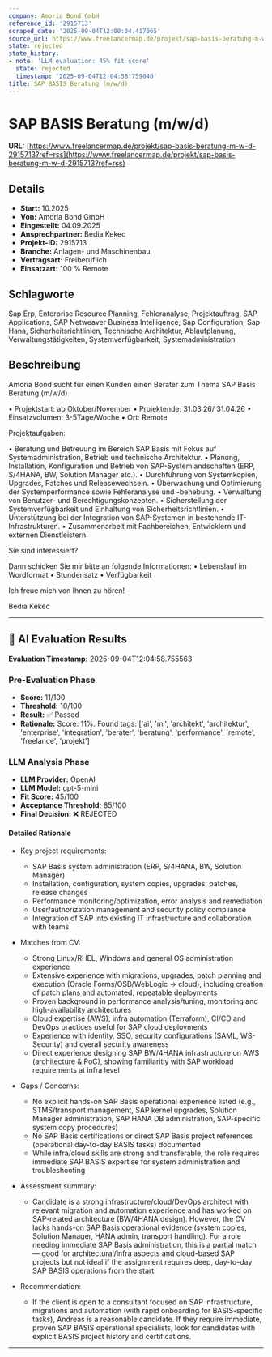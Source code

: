 ```yaml
---
company: Amoria Bond GmbH
reference_id: '2915713'
scraped_date: '2025-09-04T12:00:04.417065'
source_url: https://www.freelancermap.de/projekt/sap-basis-beratung-m-w-d-2915713?ref=rss
state: rejected
state_history:
- note: 'LLM evaluation: 45% fit score'
  state: rejected
  timestamp: '2025-09-04T12:04:58.759040'
title: SAP BASIS Beratung (m/w/d)
---
```



# SAP BASIS Beratung (m/w/d)
**URL:** [https://www.freelancermap.de/projekt/sap-basis-beratung-m-w-d-2915713?ref=rss](https://www.freelancermap.de/projekt/sap-basis-beratung-m-w-d-2915713?ref=rss)
## Details
- **Start:** 10.2025
- **Von:** Amoria Bond GmbH
- **Eingestellt:** 04.09.2025
- **Ansprechpartner:** Bedia Kekec
- **Projekt-ID:** 2915713
- **Branche:** Anlagen- und Maschinenbau
- **Vertragsart:** Freiberuflich
- **Einsatzart:** 100
                                                % Remote

## Schlagworte
Sap Erp, Enterprise Resource Planning, Fehleranalyse, Projektauftrag, SAP Applications, SAP Netweaver Business Intelligence, Sap Configuration, Sap Hana, Sicherheitsrichtlinien, Technische Architektur, Ablaufplanung, Verwaltungstätigkeiten, Systemverfügbarkeit, Systemadministration

## Beschreibung
Amoria Bond sucht für einen Kunden einen Berater zum Thema SAP Basis Beratung (m/w/d)

• Projektstart: ab Oktober/November
• Projektende: 31.03.26/ 31.04.26
• Einsatzvolumen: 3-5Tage/Woche
• Ort: Remote

Projektaufgaben:

• Beratung und Betreuung im Bereich SAP Basis mit Fokus auf Systemadministration, Betrieb und technische Architektur.
• Planung, Installation, Konfiguration und Betrieb von SAP-Systemlandschaften (ERP, S/4HANA, BW, Solution Manager etc.).
• Durchführung von Systemkopien, Upgrades, Patches und Releasewechseln.
• Überwachung und Optimierung der Systemperformance sowie Fehleranalyse und -behebung.
• Verwaltung von Benutzer- und Berechtigungskonzepten.
• Sicherstellung der Systemverfügbarkeit und Einhaltung von Sicherheitsrichtlinien.
• Unterstützung bei der Integration von SAP-Systemen in bestehende IT-Infrastrukturen.
• Zusammenarbeit mit Fachbereichen, Entwicklern und externen Dienstleistern.

Sie sind interessiert?

Dann schicken Sie mir bitte an folgende Informationen:
• Lebenslauf im Wordformat
• Stundensatz
• Verfügbarkeit

Ich freue mich von Ihnen zu hören!

Bedia Kekec

---

## 🤖 AI Evaluation Results

**Evaluation Timestamp:** 2025-09-04T12:04:58.755563

### Pre-Evaluation Phase
- **Score:** 11/100
- **Threshold:** 10/100
- **Result:** ✅ Passed
- **Rationale:** Score: 11%. Found tags: ['ai', 'ml', 'architekt', 'architektur', 'enterprise', 'integration', 'berater', 'beratung', 'performance', 'remote', 'freelance', 'projekt']

### LLM Analysis Phase
- **LLM Provider:** OpenAI
- **LLM Model:** gpt-5-mini
- **Fit Score:** 45/100
- **Acceptance Threshold:** 85/100
- **Final Decision:** ❌ REJECTED

#### Detailed Rationale
- Key project requirements:
  - SAP Basis system administration (ERP, S/4HANA, BW, Solution Manager)
  - Installation, configuration, system copies, upgrades, patches, release changes
  - Performance monitoring/optimization, error analysis and remediation
  - User/authorization management and security policy compliance
  - Integration of SAP into existing IT infrastructure and collaboration with teams

- Matches from CV:
  - Strong Linux/RHEL, Windows and general OS administration experience
  - Extensive experience with migrations, upgrades, patch planning and execution (Oracle Forms/OSB/WebLogic → cloud), including creation of patch plans and automated, repeatable deployments
  - Proven background in performance analysis/tuning, monitoring and high-availability architectures
  - Cloud expertise (AWS), infra automation (Terraform), CI/CD and DevOps practices useful for SAP cloud deployments
  - Experience with identity, SSO, security configurations (SAML, WS-Security) and overall security awareness
  - Direct experience designing SAP BW/4HANA infrastructure on AWS (architecture & PoC), showing familiaritiy with SAP workload requirements at infra level

- Gaps / Concerns:
  - No explicit hands-on SAP Basis operational experience listed (e.g., STMS/transport management, SAP kernel upgrades, Solution Manager administration, SAP HANA DB administration, SAP-specific system copy procedures)
  - No SAP Basis certifications or direct SAP Basis project references (operational day-to-day BASIS tasks) documented
  - While infra/cloud skills are strong and transferable, the role requires immediate SAP BASIS expertise for system administration and troubleshooting

- Assessment summary:
  - Candidate is a strong infrastructure/cloud/DevOps architect with relevant migration and automation experience and has worked on SAP-related architecture (BW/4HANA design). However, the CV lacks hands-on SAP Basis operational evidence (system copies, Solution Manager, HANA admin, transport handling). For a role needing immediate SAP Basis administration, this is a partial match — good for architectural/infra aspects and cloud-based SAP projects but not ideal if the assignment requires deep, day-to-day SAP BASIS operations from the start.

- Recommendation:
  - If the client is open to a consultant focused on SAP infrastructure, migrations and automation (with rapid onboarding for BASIS-specific tasks), Andreas is a reasonable candidate. If they require immediate, proven SAP BASIS operational specialists, look for candidates with explicit BASIS project history and certifications.

---
